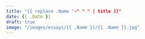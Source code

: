 ```yaml
---
title: "{{ replace .Name "-" " " | title }}"
date: {{ .Date }}
draft: true
image: "/images/essays/{{ .Name }}/{{ .Name }}.jpg"
---
```


